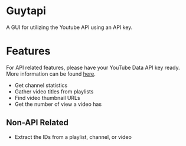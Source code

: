 # Guytapi
A GUI for utilizing the Youtube API using an API key.

# Features
For API related features, please have your YouTube Data API key ready. More information can be found [here](https://developers.google.com/youtube/v3/getting-started).
- Get channel statistics
- Gather video titles from playlists
- Find video thumbnail URLs
- Get the number of view a video has

## Non-API Related
- Extract the IDs from a playlist, channel, or video
